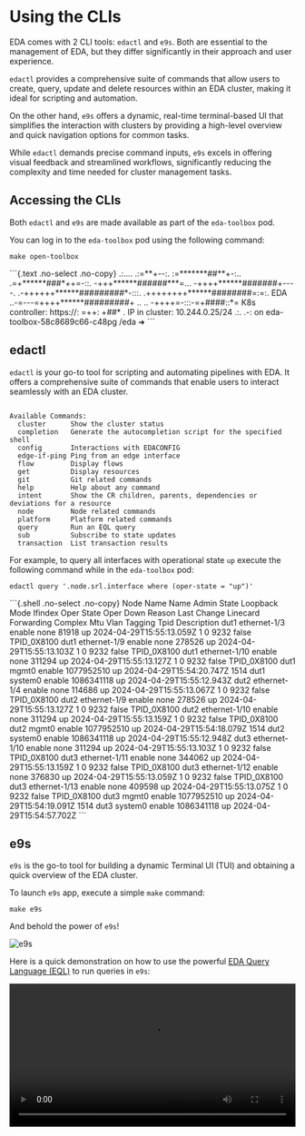 # Using the CLIs

EDA comes with 2 CLI tools: `edactl` and `e9s`. Both are essential to the management of EDA, but they differ significantly in their approach and user experience.

`edactl` provides a comprehensive suite of commands that allow users to create, query, update and delete resources within an EDA cluster, making it ideal for scripting and automation.

On the other hand, `e9s` offers a dynamic, real-time terminal-based UI that simplifies the interaction with clusters by providing a high-level overview and quick navigation options for common tasks.

While `edactl` demands precise command inputs, `e9s` excels in offering visual feedback and streamlined workflows, significantly reducing the complexity and time needed for cluster management tasks.

## Accessing the CLIs

Both `edactl` and `e9s` are made available as part of the `eda-toolbox` pod.

You can log in to the `eda-toolbox` pod using the following command:

```{.shell .no-select}
make open-toolbox
```

<div class="embed-result">
```{.text .no-select .no-copy}
                     .:....
                .:=**+--:.
              :=*******##**+-:..
            .=+******###*++=-::.
           -+++******######***=...
          -++++******#######+----.
       .-++++++******#########*-:::.
      .++++++++******########=:=:.      EDA
   ..-=---=++++******#########+  ..
   ..      -++++=-:::-=+####::*=        K8s controller:  https://:
            =++:         +##*  .        IP in cluster:   10.244.0.25/24
            .:.           .-:
on eda-toolbox-58c8689c66-c48pg /eda
➜
```
</div>

## edactl

`edactl` is your go-to tool for scripting and automating pipelines with EDA.
It offers a comprehensive suite of commands that enable users to interact seamlessly with an EDA cluster.

```

Available Commands:
  cluster      Show the cluster status
  completion   Generate the autocompletion script for the specified shell
  config       Interactions with EDACONFIG
  edge-if-ping Ping from an edge interface
  flow         Display flows
  get          Display resources
  git          Git related commands
  help         Help about any command
  intent       Show the CR children, parents, dependencies or deviations for a resource
  node         Node related commands
  platform     Platform related commands
  query        Run an EQL query
  sub          Subscribe to state updates
  transaction  List transaction results

```

For example, to query all interfaces with operational state `up` execute the following command while in the `eda-toolbox` pod:

```shell
edactl query '.node.srl.interface where (oper-state = "up")'
```

<div class="embed-result">
```{.shell .no-select .no-copy}
 Node Name    Name           Admin State    Loopback Mode    Ifindex     Oper State    Oper Down Reason    Last Change               Linecard    Forwarding Complex    Mtu    Vlan Tagging    Tpid         Description
 dut1         ethernet-1/3   enable         none             81918       up                                2024-04-29T15:55:13.059Z  1           0                     9232   false           TPID_0X8100
 dut1         ethernet-1/9   enable         none             278526      up                                2024-04-29T15:55:13.103Z  1           0                     9232   false           TPID_0X8100
 dut1         ethernet-1/10  enable         none             311294      up                                2024-04-29T15:55:13.127Z  1           0                     9232   false           TPID_0X8100
 dut1         mgmt0          enable                          1077952510  up                                2024-04-29T15:54:20.747Z                                    1514
 dut1         system0        enable                          1086341118  up                                2024-04-29T15:55:12.943Z
 dut2         ethernet-1/4   enable         none             114686      up                                2024-04-29T15:55:13.067Z  1           0                     9232   false           TPID_0X8100
 dut2         ethernet-1/9   enable         none             278526      up                                2024-04-29T15:55:13.127Z  1           0                     9232   false           TPID_0X8100
 dut2         ethernet-1/10  enable         none             311294      up                                2024-04-29T15:55:13.159Z  1           0                     9232   false           TPID_0X8100
 dut2         mgmt0          enable                          1077952510  up                                2024-04-29T15:54:18.079Z                                    1514
 dut2         system0        enable                          1086341118  up                                2024-04-29T15:55:12.948Z
 dut3         ethernet-1/10  enable         none             311294      up                                2024-04-29T15:55:13.103Z  1           0                     9232   false           TPID_0X8100
 dut3         ethernet-1/11  enable         none             344062      up                                2024-04-29T15:55:13.159Z  1           0                     9232   false           TPID_0X8100
 dut3         ethernet-1/12  enable         none             376830      up                                2024-04-29T15:55:13.059Z  1           0                     9232   false           TPID_0X8100
 dut3         ethernet-1/13  enable         none             409598      up                                2024-04-29T15:55:13.075Z  1           0                     9232   false           TPID_0X8100
 dut3         mgmt0          enable                          1077952510  up                                2024-04-29T15:54:19.091Z                                    1514
 dut3         system0        enable                          1086341118  up                                2024-04-29T15:54:57.702Z
```
</div>

## e9s

`e9s` is the go-to tool for building a dynamic Terminal UI (TUI) and obtaining a quick overview of the EDA cluster.

To launch `e9s` app, execute a simple `make` command:

```shell
make e9s
```

And behold the power of `e9s`!

![e9s](https://gitlab.com/rdodin/pics/-/wikis/uploads/f716432aa9db2dca2928faaf65bdb620/image.png)

Here is a quick demonstration on how to use the powerful [EDA Query Language (EQL)](queries.md) to run queries in `e9s`:

<video width="100%" controls playsinline><source src="https://gitlab.com/rdodin/pics/-/wikis/uploads/c07acc0be3a26e8a93e23ae0e2e36d40/e9s_walkthrough.mp4" type="video/mp4"></video>
